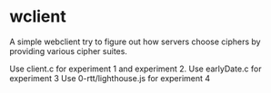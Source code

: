 # wclient

A simple webclient try to figure out how servers choose ciphers by providing various cipher suites.

Use client.c for experiment 1 and experiment 2.
Use earlyDate.c for experiment 3 
Use 0-rtt/lighthouse.js for experiment 4



